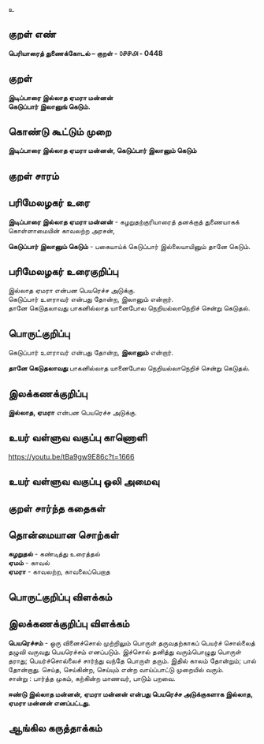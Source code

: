உ

## குறள் எண் 

**பெரியாரைத் துணைக்கோடல் – குறள் - ௦௪௪௮ - 0448**  

## குறள் 

**இடிப்பாரை இல்லாத ஏமரா மன்னன்  
கெடுப்பார் இலானுங் கெடும்.**

## கொண்டு கூட்டும் முறை

**இடிப்பாரை இல்லாத ஏமரா மன்னன், கெடுப்பார் இலானும் கெடும்** 

## குறள் சாரம் 


## பரிமேலழகர் உரை

**இடிப்பாரை இல்லாத ஏமரா மன்னன்** - கழறுதற்குரியாரைத் தனக்குத் துணையாகக் கொள்ளாமையின் காவலற்ற அரசன்,  

**கெடுப்பார் இலானும் கெடும்** - பகையாய்க் கெடுப்பார் இல்லையாயினும் தானே கெடும்.

## பரிமேலழகர் உரைகுறிப்பு   

இல்லாத ஏமரா என்பன பெயரெச்ச அடுக்கு.  
கெடுப்பார் உளராவர் என்பது தோன்ற, இலானும் என்றார்.  
தானே கெடுதலாவது பாகனில்லாத யானைபோல நெறியல்லாநெறிச் சென்று கெடுதல்.    

## பொருட்குறிப்பு 

கெடுப்பார் உளராவர் என்பது தோன்ற, **இலானும்** என்றார்.  

**தானே கெடுதலாவது** பாகனில்லாத யானைபோல நெறியல்லாநெறிச் சென்று கெடுதல்.

## இலக்கணக்குறிப்பு  

**இல்லாத, ஏமரா** என்பன பெயரெச்ச அடுக்கு.    

## உயர் வள்ளுவ வகுப்பு காணொளி

https://youtu.be/tBa9gw9E86c?t=1666

## உயர் வள்ளுவ வகுப்பு ஒலி அமைவு 

 
## குறள் சார்ந்த கதைகள் 


## தொன்மையான சொற்கள்  

**கழறுதல்** - கண்டித்து உரைத்தல்   
**ஏமம்** - காவல்  
**ஏமரா** - காவலற்ற, காவலைப்பெறாத   

## பொருட்குறிப்பு விளக்கம்


## இலக்கணக்குறிப்பு விளக்கம்

**பெயரெச்சம்** - ஒரு வினைச்சொல் முற்றிலும் பொருள் தருவதற்காகப் பெயர்ச் சொல்லைத் தழுவி வருவது பெயரெச்சம் எனப்படும். இச்சொல் தனித்து வரும்பொழுது பொருள் தராது; பெயர்ச்சொல்லைச் சார்ந்து வந்தே பொருள் தரும். இதில் காலம் தோன்றும்; பால் தோன்றாது. செய்த, செய்கின்ற, செய்யும் என்ற வாய்ப்பாட்டு முறையில் வரும்.   
சான்று : பார்த்த முகம், கற்கின்ற மாணவர், பாடும் பறவை.  

**ஈண்டு இல்லாத மன்னன், ஏமரா மன்னன் என்பது பெயரெச்ச அடுக்குகளாக இல்லாத, ஏமரா மன்னன் எனப்பட்டது.**

## ஆங்கில கருத்தாக்கம் 


